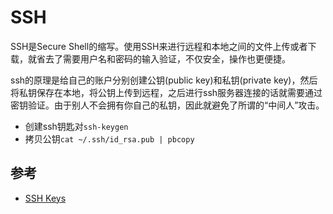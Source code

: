# SSH

SSH是Secure Shell的缩写。使用SSH来进行远程和本地之间的文件上传或者下载，就省去了需要用户名和密码的输入验证，不仅安全，操作也更便捷。

ssh的原理是给自己的账户分别创建公钥(public key)和私钥(private key)，然后将私钥保存在本地，将公钥上传到远程，之后进行ssh服务器连接的话就需要通过密钥验证。由于别人不会拥有你自己的私钥，因此就避免了所谓的“中间人”攻击。

* 创建ssh钥匙对`ssh-keygen`
* 拷贝公钥`cat ~/.ssh/id_rsa.pub | pbcopy`

## 参考

* [SSH Keys](https://confluence.atlassian.com/bitbucket/ssh-keys-935365775.html)